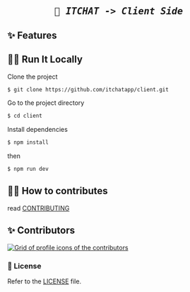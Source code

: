 <h2 align="center">
    <pre><i>🎃 ITCHAT -> Client Side</i></pre>
</h2>

## ✨ Features

<!-- TODO: ADD FEATURES! -->

## 🏃‍♀️ Run It Locally

Clone the project

```bash
$ git clone https://github.com/itchatapp/client.git
```

Go to the project directory

```bash
$ cd client
```

Install dependencies

```bash
$ npm install
```

then

```bash
$ npm run dev
```

## 🐱‍🏍 How to contributes
read [CONTRIBUTING](https://github.com/itchatapp/awesome-itchat/blob/main/contributing.md)

## ✨ Contributors

<a href="https://github.com/itchatapp/client/graphs/contributors">
  <img alt="Grid of profile icons of the contributors" src="https://contrib.rocks/image?repo=itchatapp/client" />
</a>


### 📝 License
Refer to the [LICENSE](LICENSE) file.
